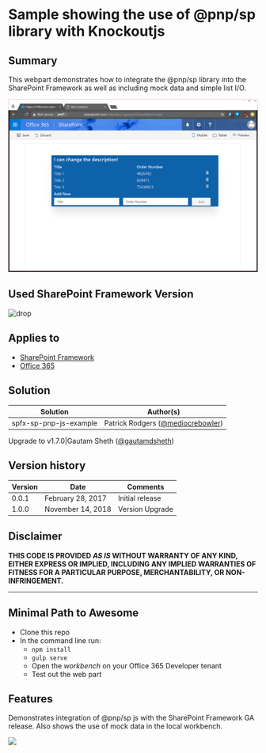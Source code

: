 # Sample showing the use of @pnp/sp library with Knockoutjs

## Summary

This webpart demonstrates how to integrate the @pnp/sp library into the SharePoint Framework as well as including mock data and simple list I/O.

![Sample of the search web part](./assets/screenshot.png)

## Used SharePoint Framework Version
![drop](https://img.shields.io/badge/drop-1.7.0-green.svg)

## Applies to

* [SharePoint Framework](http://dev.office.com/sharepoint/docs/spfx/sharepoint-framework-overview)
* [Office 365](http://dev.office.com/sharepoint)

## Solution

Solution|Author(s)
--------|---------
spfx-sp-pnp-js-example|Patrick Rodgers ([@mediocrebowler](https://twitter.com/mediocrebowler))

Upgrade to v1.7.0|Gautam Sheth ([@gautamdsheth](https://twitter.com/gautamdsheth))

## Version history

Version|Date|Comments
-------|----|--------
0.0.1|February 28, 2017|Initial release
1.0.0| November 14, 2018| Version Upgrade

## Disclaimer
**THIS CODE IS PROVIDED *AS IS* WITHOUT WARRANTY OF ANY KIND, EITHER EXPRESS OR IMPLIED, INCLUDING ANY IMPLIED WARRANTIES OF FITNESS FOR A PARTICULAR PURPOSE, MERCHANTABILITY, OR NON-INFRINGEMENT.**

---

## Minimal Path to Awesome

- Clone this repo
- In the command line run:
  - `npm install`
  - `gulp serve`
  - Open the *workbench* on your Office 365 Developer tenant
  - Test out the web part

## Features

Demonstrates integration of @pnp/sp js with the SharePoint Framework GA release. Also shows the use of mock data in the local workbench.

<img src="https://telemetry.sharepointpnp.com/sp-dev-fx-webparts/samples/knockout-sp-pnp-js" />